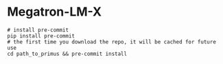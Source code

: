 # Megatron-LM-X

```shell
# install pre-commit
pip install pre-commit
# the first time you download the repo, it will be cached for future use
cd path_to_primus && pre-commit install
```
